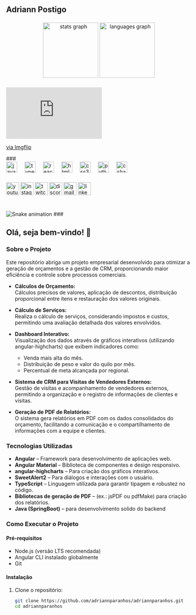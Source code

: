 <h2 align="left">Adriann Postigo</h2>

###

<div align="center">
  <img src="https://github-readme-stats.vercel.app/api?username=maurodesouza&hide_title=false&hide_rank=false&show_icons=true&include_all_commits=true&count_private=true&disable_animations=false&theme=dracula&locale=en&hide_border=false" height="150" alt="stats graph"  />
  <img src="https://github-readme-stats.vercel.app/api/top-langs?username=maurodesouza&locale=en&hide_title=false&layout=compact&card_width=320&langs_count=5&theme=dracula&hide_border=false" height="150" alt="languages graph"  />
</div>

###

<div style="width:260px;max-width:100%;"><div style="height:0;padding-bottom:53.85%;position:relative;"><iframe width="260" height="140" style="position:absolute;top:0;left:0;width:100%;height:100%;" frameBorder="0" src="https://imgflip.com/embed/9olj9s"></iframe></div><p><a href="https://imgflip.com/gif/9olj9s">via Imgflip</a></p></div>
###

<div align="left">
  <img src="https://cdn.jsdelivr.net/gh/devicons/devicon/icons/javascript/javascript-original.svg" height="30" alt="javascript logo"  />
  <img width="12" />
  <img src="https://cdn.jsdelivr.net/gh/devicons/devicon/icons/typescript/typescript-original.svg" height="30" alt="typescript logo"  />
  <img width="12" />
  <img src="https://cdn.jsdelivr.net/gh/devicons/devicon/icons/react/react-original.svg" height="30" alt="react logo"  />
  <img width="12" />
  <img src="https://cdn.jsdelivr.net/gh/devicons/devicon/icons/html5/html5-original.svg" height="30" alt="html5 logo"  />
  <img width="12" />
  <img src="https://cdn.jsdelivr.net/gh/devicons/devicon/icons/css3/css3-original.svg" height="30" alt="css3 logo"  />
  <img width="12" />
  <img src="https://cdn.jsdelivr.net/gh/devicons/devicon/icons/python/python-original.svg" height="30" alt="python logo"  />
  <img width="12" />
  <img src="https://cdn.jsdelivr.net/gh/devicons/devicon/icons/csharp/csharp-original.svg" height="30" alt="csharp logo"  />
</div>

###

<div align="left">
  <img src="https://img.shields.io/static/v1?message=Youtube&logo=youtube&label=&color=FF0000&logoColor=white&labelColor=&style=for-the-badge" height="35" alt="youtube logo"  />
  <img src="https://img.shields.io/static/v1?message=Instagram&logo=instagram&label=&color=E4405F&logoColor=white&labelColor=&style=for-the-badge" height="35" alt="instagram logo"  />
  <img src="https://img.shields.io/static/v1?message=Twitch&logo=twitch&label=&color=9146FF&logoColor=white&labelColor=&style=for-the-badge" height="35" alt="twitch logo"  />
  <img src="https://img.shields.io/static/v1?message=Discord&logo=discord&label=&color=7289DA&logoColor=white&labelColor=&style=for-the-badge" height="35" alt="discord logo"  />
  <img src="https://img.shields.io/static/v1?message=Gmail&logo=gmail&label=&color=D14836&logoColor=white&labelColor=&style=for-the-badge" height="35" alt="gmail logo"  />
  <img src="https://img.shields.io/static/v1?message=LinkedIn&logo=linkedin&label=&color=0077B5&logoColor=white&labelColor=&style=for-the-badge" height="35" alt="linkedin logo"  />
</div>

###

<br clear="both">

<img src="https://raw.githubusercontent.com/maurodesouza/maurodesouza/output/snake.svg" alt="Snake animation" />
###


## Olá, seja bem-vindo! 👋

<!--
**adriannparanhos/adriannparanhos** é um repositório ✨ especial ✨ porque seu README.md aparece no seu perfil do GitHub.

Aqui estão algumas ideias para você começar:

- 🔭 Atualmente estou trabalhando em cálculos de orçamento e CRM em um sistema dedicado.
- 🌱 Atualmente estou aprendendo mais sobre integração de dashboards e geração de PDFs, angular e java.
- 👯 Estou buscando colaborar em projetos de gestão empresarial.
- 💬 Pergunte-me sobre desenvolvimento Angular e Java
- 📫 Como me alcançar: adriannparanhos@gmail.com
-->

### Sobre o Projeto

Este repositório abriga um projeto empresarial desenvolvido para otimizar a geração de orçamentos e a gestão de CRM, proporcionando maior eficiência e controle sobre processos comerciais.

- **Cálculos de Orçamento:**  
  Cálculos precisos de valores, aplicação de descontos, distribuição proporcional entre itens e restauração dos valores originais.

- **Cálculo de Serviços:**  
  Realiza o cálculo de serviços, considerando impostos e custos, permitindo uma avaliação detalhada dos valores envolvidos.

- **Dashboard Interativo:**  
  Visualização dos dados através de gráficos interativos (utilizando angular-highcharts) que exibem indicadores como:
  - Venda mais alta do mês.
  - Distribuição de peso e valor do quilo por mês.
  - Percentual de meta alcançada por regional.
  
- **Sistema de CRM para Visitas de Vendedores Externos:**  
  Gestão de visitas e acompanhamento de vendedores externos, permitindo a organização e o registro de informações de clientes e visitas.

- **Geração de PDF de Relatórios:**  
  O sistema gera relatórios em PDF com os dados consolidados do orçamento, facilitando a comunicação e o compartilhamento de informações com a equipe e clientes.

### Tecnologias Utilizadas

- **Angular** – Framework para desenvolvimento de aplicações web.
- **Angular Material** – Biblioteca de componentes e design responsivo.
- **angular-highcharts** – Para criação dos gráficos interativos.
- **SweetAlert2** – Para diálogos e interações com o usuário.
- **TypeScript** – Linguagem utilizada para garantir tipagem e robustez no código.
- **Bibliotecas de geração de PDF** – (ex.: jsPDF ou pdfMake) para criação dos relatórios.
- **Java (SpringBoot)** – para desenvolvimento solido do backend

### Como Executar o Projeto

#### Pré-requisitos

- Node.js (versão LTS recomendada)
- Angular CLI instalado globalmente
- Git

#### Instalação

1. Clone o repositório:
   ```bash
   git clone https://github.com/adriannparanhos/adriannparanhos.git
   cd adriannparanhos
